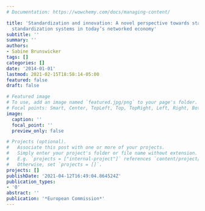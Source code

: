 ```yaml
---
# Documentation: https://wowchemy.com/docs/managing-content/

title: 'Standardization and innovation: A novel perspective towards standards and
  standardization systems in today’s networked economy'
subtitle: ''
summary: ''
authors:
- Sabine Brunswicker
tags: []
categories: []
date: '2014-01-01'
lastmod: 2021-02-15T18:58:14-05:00
featured: false
draft: false

# Featured image
# To use, add an image named `featured.jpg/png` to your page's folder.
# Focal points: Smart, Center, TopLeft, Top, TopRight, Left, Right, BottomLeft, Bottom, BottomRight.
image:
  caption: ''
  focal_point: ''
  preview_only: false

# Projects (optional).
#   Associate this post with one or more of your projects.
#   Simply enter your project's folder or file name without extension.
#   E.g. `projects = ["internal-project"]` references `content/project/deep-learning/index.md`.
#   Otherwise, set `projects = []`.
projects: []
publishDate: '2021-04-12T16:49:04.864524Z'
publication_types:
- '0'
abstract: ''
publication: '*European Commission*'
---
```

